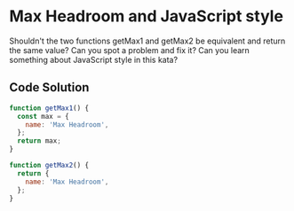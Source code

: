 # Max Headroom and JavaScript style

Shouldn't the two functions getMax1 and getMax2 be equivalent and return the same value? Can you spot a problem and fix it? Can you learn something about JavaScript style in this kata?


## Code Solution 

```js
function getMax1() {
  const max = {
    name: 'Max Headroom',
  };
  return max;
}

function getMax2() {
  return {
    name: 'Max Headroom',
  };
}

```